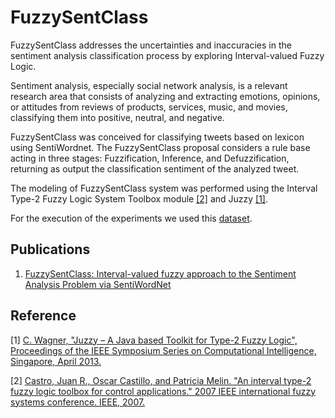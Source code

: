 # FuzzySentClass

FuzzySentClass addresses the uncertainties and inaccuracies in the sentiment analysis classification process by exploring Interval-valued Fuzzy Logic.

Sentiment analysis, especially social network analysis, is a relevant research area that consists of analyzing and extracting emotions, opinions, or attitudes from reviews of products, services, music, and movies, classifying them into positive, neutral, and negative.

FuzzySentClass was conceived for classifying tweets based on lexicon using SentiWordnet. The FuzzySentClass proposal considers a rule base acting in three stages: Fuzzification, Inference, and Defuzzification, returning as output the classification sentiment of the analyzed tweet.
  
The modeling of FuzzySentClass system was performed using the Interval Type-2 Fuzzy Logic System Toolbox module [[2]](https://ieeexplore.ieee.org/document/4295341) and Juzzy [[1]](http://juzzy.wagnerweb.net/). 

For the execution of the experiments we used this [dataset](https://www.kaggle.com/datasets/kazanova/sentiment140).

## Publications
1. [FuzzySentClass: Interval-valued fuzzy approach to the Sentiment Analysis Problem via SentiWordNet](https://ieeexplore.ieee.org/document/10309681/)

## Reference
[1] [C. Wagner, "Juzzy – A Java based Toolkit for Type-2 Fuzzy Logic", Proceedings of the IEEE Symposium Series on Computational Intelligence, Singapore, April 2013.](http://juzzy.wagnerweb.net/)

[2] [Castro, Juan R., Oscar Castillo, and Patricia Melin. "An interval type-2 fuzzy logic toolbox for control applications." 2007 IEEE international fuzzy systems conference. IEEE, 2007.](https://ieeexplore.ieee.org/document/4295341)

